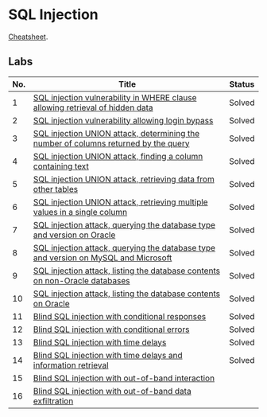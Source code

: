 # SQL Injection
[Cheatsheet](https://portswigger.net/web-security/sql-injection/cheat-sheet).

## Labs
| No. | Title | Status |
|---|---|---|
| 1 | [SQL injection vulnerability in WHERE clause allowing retrieval of hidden data](https://github.com/datthinh1801/Writeups/blob/main/PortSwigger/SQL%20Injection/Lab%2001.md) | Solved |
| 2 | [SQL injection vulnerability allowing login bypass](https://github.com/datthinh1801/Writeups/blob/main/PortSwigger/SQL%20Injection/Lab%2002.md) | Solved |
| 3 | [SQL injection UNION attack, determining the number of columns returned by the query](https://github.com/datthinh1801/Writeups/blob/main/PortSwigger/SQL%20Injection/Lab%2003.md) | Solved |
| 4 | [SQL injection UNION attack, finding a column containing text](https://github.com/datthinh1801/Writeups/blob/main/PortSwigger/SQL%20Injection/Lab%2004.md) | Solved |
| 5 | [SQL injection UNION attack, retrieving data from other tables](https://github.com/datthinh1801/Writeups/blob/main/PortSwigger/SQL%20Injection/Lab%2005.md) | Solved |
| 6 | [SQL injection UNION attack, retrieving multiple values in a single column](https://github.com/datthinh1801/Writeups/blob/main/PortSwigger/SQL%20Injection/Lab%2006.md) | Solved |
| 7 | [SQL injection attack, querying the database type and version on Oracle](https://github.com/datthinh1801/Writeups/blob/main/PortSwigger/SQL%20Injection/Lab%2007.md) | Solved |
| 8 | [SQL injection attack, querying the database type and version on MySQL and Microsoft](https://github.com/datthinh1801/Writeups/blob/main/PortSwigger/SQL%20Injection/Lab%2008.md) | Solved |
| 9 | [SQL injection attack, listing the database contents on non-Oracle databases](https://github.com/datthinh1801/Writeups/blob/main/PortSwigger/SQL%20Injection/Lab%2009.md) | Solved |
| 10 | [SQL injection attack, listing the database contents on Oracle](https://github.com/datthinh1801/Writeups/blob/main/PortSwigger/SQL%20Injection/Lab%2010.md) | Solved |
| 11 | [Blind SQL injection with conditional responses](https://github.com/datthinh1801/Writeups/blob/main/PortSwigger/SQL%20Injection/Lab%2011.md) | Solved |
| 12 | [Blind SQL injection with conditional errors](https://github.com/datthinh1801/Writeups/blob/main/PortSwigger/SQL%20Injection/Lab%2012.md) | Solved |
| 13 | [Blind SQL injection with time delays](https://github.com/datthinh1801/Writeups/blob/main/PortSwigger/SQL%20Injection/Lab%2013.md) | Solved |
| 14 | [Blind SQL injection with time delays and information retrieval](https://github.com/datthinh1801/Writeups/blob/main/PortSwigger/SQL%20Injection/Lab%2014.md) | Solved |
| 15 | [Blind SQL injection with out-of-band interaction](https://github.com/datthinh1801/Writeups/blob/main/PortSwigger/SQL%20Injection/Lab%2015.md) | |
| 16 | [Blind SQL injection with out-of-band data exfiltration](https://github.com/datthinh1801/Writeups/blob/main/PortSwigger/SQL%20Injection/Lab%2016.md) | |
